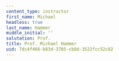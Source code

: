 ```yaml
---
content_type: instructor
first_name: Michael
headless: true
last_name: Hammer
middle_initial: ''
salutation: Prof.
title: Prof. Michael Hammer
uid: 7dc4f466-b83d-3705-cb8d-3522fcc52c82
---
```

